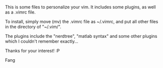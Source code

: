This is some files to personalize your vim. It includes some plugins, as well as a .vimrc file.

To install, simply move (mv) the .vimrc file as ~/.vimrc, and put all other files in the directory of "~/.vim/".

The plugins include the "nerdtree", "matlab syntax" and some other plugins which I couldn't remember exactly...

Thanks for your interest! :P

Fang
